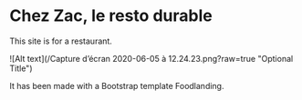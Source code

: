 # Chez Zac, le resto durable



This site is for a restaurant. 

![Alt text](/Capture d’écran 2020-06-05 à 12.24.23.png?raw=true "Optional Title")

It has been made with a Bootstrap template Foodlanding.
